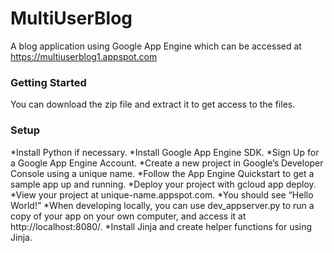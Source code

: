 # MultiUserBlog

A blog application using Google App Engine which can be accessed at https://multiuserblog1.appspot.com

### Getting Started

You can download the zip file and extract it to get access to the files.

### Setup

 *Install Python if necessary.
 *Install Google App Engine SDK.
 *Sign Up for a Google App Engine Account.
 *Create a new project in Google’s Developer Console using a unique name.
 *Follow the App Engine Quickstart to get a sample app up and running.
 *Deploy your project with gcloud app deploy.
 *View your project at unique-name.appspot.com.
 *You should see “Hello World!”
 *When developing locally, you can use dev_appserver.py to run a copy of your app on your own computer, and access it at http://localhost:8080/.
 *Install Jinja and create helper functions for using Jinja.


